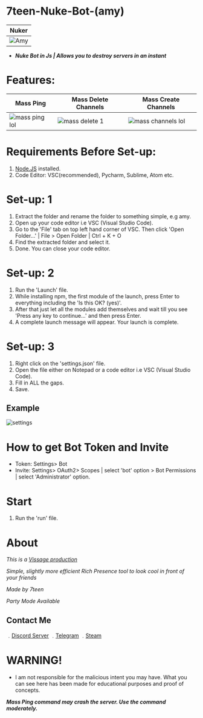 # 7teen-Nuke-Bot-(amy)

| Nuker | 
| ------------- | 
| ![Amy](https://media.discordapp.net/attachments/780511167628967957/780513641958080532/unknown.png) |

- ***Nuke Bot in Js | Allows you to destroy servers in an instant***

# Features:

| Mass Ping | Mass Delete Channels | Mass Create Channels |
| ------------- | ------------- | ------------- |
| ![mass ping lol](https://user-images.githubusercontent.com/71920969/94822656-cb277480-03fa-11eb-97ee-44562785397f.gif) | ![mass delete 1](https://user-images.githubusercontent.com/71920969/94821935-0b3a2780-03fa-11eb-8a43-3fb418e373ba.gif) | ![mass channels lol](https://user-images.githubusercontent.com/71920969/94822362-7683f980-03fa-11eb-9759-906d649b6021.gif) |


# Requirements Before Set-up:

1. [Node.JS](https://nodejs.org/en/) installed.
2. Code Editor: VSC(recommended), Pycharm, Sublime, Atom etc.

# Set-up: 1

1. Extract the folder and rename the folder to something simple, e.g amy.
2. Open up your code editor i.e VSC (Visual Studio Code).
3. Go to the 'File' tab on top left hand corner of VSC. Then click 'Open Folder...' | File > Open Folder | Ctrl + K + O 
4. Find the extracted folder and select it.
5. Done. You can close your code editor.

# Set-up: 2

1. Run the 'Launch' file.
2. While installing npm, the first module of the launch, press Enter to everything including the 'Is this OK? (yes)'.
3. After that just let all the modules add themselves and wait till you see 'Press any key to continue...' and then press Enter.
4. A complete launch message will appear. Your launch is complete.

# Set-up: 3

1. Right click on the 'settings.json' file.
2. Open the file either on Notepad or a code editor i.e VSC (Visual Studio Code).
3. Fill in ALL the gaps.
4. Save.

## Example

![settings](https://cdn.discordapp.com/attachments/777194237179461652/780506070552412210/unknown.png)


# How to get Bot Token and Invite
- Token: Settings> Bot
- Invite: Settings> OAuth2> Scopes | select 'bot' option > Bot Permissions | select 'Administrator' option.

# Start

1. Run the 'run' file.

# About

*This is a [Vissage production](https://github.com/Vissage)*

*Simple, slightly more efficient Rich Presence tool to look cool in front of your friends*

*Made by 7teen*

*Party Mode Available*

## Contact Me

﹒[Discord Server](https://discord.gg/JH9h9uv)
﹒[Telegram](https://t.me/real7teen)
﹒[Steam](https://steamcommunity.com/id/seven777teen/)


# WARNING!
- I am not responsible for the malicious intent you may have. What you can see here has been made for educational purposes and proof of concepts.

***Mass Ping command may crash the server. Use the command moderately.***
